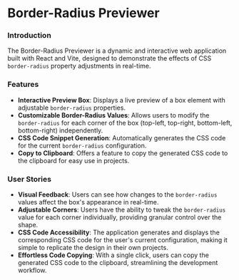 # Border-Radius Previewer

### Introduction

The Border-Radius Previewer is a dynamic and interactive web application built with React and Vite, designed to demonstrate the effects of CSS `border-radius` property adjustments in real-time.

### Features

- **Interactive Preview Box**: Displays a live preview of a box element with adjustable `border-radius` properties.
- **Customizable Border-Radius Values**: Allows users to modify the `border-radius` for each corner of the box (top-left, top-right, bottom-left, bottom-right) independently.
- **CSS Code Snippet Generation**: Automatically generates the CSS code for the current `border-radius` configuration.
- **Copy to Clipboard**: Offers a feature to copy the generated CSS code to the clipboard for easy use in projects.

### User Stories

- **Visual Feedback**: Users can see how changes to the `border-radius` values affect the box's appearance in real-time.
- **Adjustable Corners**: Users have the ability to tweak the `border-radius` value for each corner individually, providing granular control over the shape.
- **CSS Code Accessibility**: The application generates and displays the corresponding CSS code for the user's current configuration, making it simple to replicate the design in their own projects.
- **Effortless Code Copying**: With a single click, users can copy the generated CSS code to the clipboard, streamlining the development workflow.
